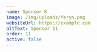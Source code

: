 ```yaml
---
name: Sponsor K
image: /img/uploads/feryn.png
websiteUrl: https://example.com
altText: Sponsor 11
order: 11
active: false
---
```

